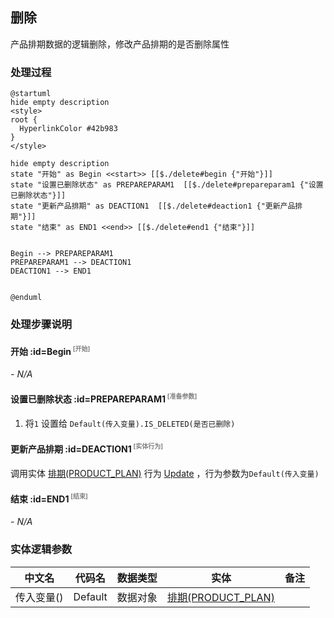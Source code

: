 ## 删除 <!-- {docsify-ignore-all} -->

   产品排期数据的逻辑删除，修改产品排期的是否删除属性

### 处理过程

```plantuml
@startuml
hide empty description
<style>
root {
  HyperlinkColor #42b983
}
</style>

hide empty description
state "开始" as Begin <<start>> [[$./delete#begin {"开始"}]]
state "设置已删除状态" as PREPAREPARAM1  [[$./delete#prepareparam1 {"设置已删除状态"}]]
state "更新产品排期" as DEACTION1  [[$./delete#deaction1 {"更新产品排期"}]]
state "结束" as END1 <<end>> [[$./delete#end1 {"结束"}]]


Begin --> PREPAREPARAM1
PREPAREPARAM1 --> DEACTION1
DEACTION1 --> END1


@enduml
```


### 处理步骤说明

#### 开始 :id=Begin<sup class="footnote-symbol"> <font color=gray size=1>[开始]</font></sup>



*- N/A*
#### 设置已删除状态 :id=PREPAREPARAM1<sup class="footnote-symbol"> <font color=gray size=1>[准备参数]</font></sup>



1. 将`1` 设置给  `Default(传入变量).IS_DELETED(是否已删除)`

#### 更新产品排期 :id=DEACTION1<sup class="footnote-symbol"> <font color=gray size=1>[实体行为]</font></sup>



调用实体 [排期(PRODUCT_PLAN)](module/ProdMgmt/product_plan.md) 行为 [Update](module/ProdMgmt/product_plan#行为) ，行为参数为`Default(传入变量)`

#### 结束 :id=END1<sup class="footnote-symbol"> <font color=gray size=1>[结束]</font></sup>



*- N/A*



### 实体逻辑参数

|    中文名   |    代码名    |  数据类型    |  实体   |备注 |
| --------| --------| -------- | -------- | --------   |
|传入变量(<i class="fa fa-check"/></i>)|Default|数据对象|[排期(PRODUCT_PLAN)](module/ProdMgmt/product_plan.md)||

